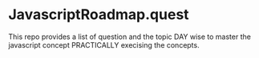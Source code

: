 # JavascriptRoadmap.quest
This repo provides a list of question and the topic DAY wise to master the javascript concept PRACTICALLY execising the concepts.
